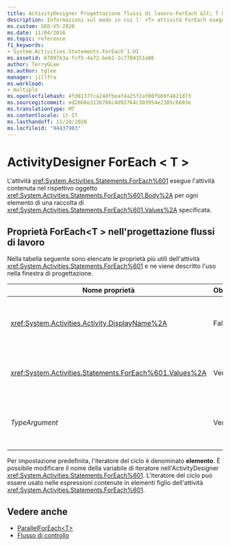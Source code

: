 ```yaml
---
title: ActivityDesigner Progettazione flussi di lavoro-ForEach &lt; T &gt;
description: Informazioni sul modo in cui l' <T> attività ForEach esegue l'attività contenuta nel corpo per ogni elemento in una raccolta di valori specificata.
ms.custom: SEO-VS-2020
ms.date: 11/04/2016
ms.topic: reference
f1_keywords:
- System.Activities.Statements.ForEach`1.UI
ms.assetid: 67097b3a-fcf5-4a72-beb1-2c7784151a86
author: TerryGLee
ms.author: tglee
manager: jillfra
ms.workload:
- multiple
ms.openlocfilehash: 4fd81377ca24dfbeaf4a25f2af00fb69f4821d73
ms.sourcegitcommit: ed26b6e313b766c4d92764c303954e2385c6693e
ms.translationtype: MT
ms.contentlocale: it-IT
ms.lasthandoff: 11/10/2020
ms.locfileid: "94437983"
---
```

# <a name="foreachlttgt-activity-designer"></a>ActivityDesigner ForEach &lt; T &gt;

L'attività <xref:System.Activities.Statements.ForEach%601> esegue l'attività contenuta nel rispettivo oggetto <xref:System.Activities.Statements.ForEach%601.Body%2A> per ogni elemento di una raccolta di <xref:System.Activities.Statements.ForEach%601.Values%2A> specificata.

## <a name="foreacht-properties-in-the-workflow-designer"></a>Proprietà ForEach<T \> nell'progettazione flussi di lavoro

Nella tabella seguente sono elencate le proprietà più utili dell'attività <xref:System.Activities.Statements.ForEach%601> e ne viene descritto l'uso nella finestra di progettazione.

|Nome proprietà|Obbligatoria|Uso|
|-|--------------|-|
|<xref:System.Activities.Activity.DisplayName%2A>|Falso|Nome descrittivo dell'attività <xref:System.Activities.Statements.ForEach%601>. Il valore predefinito è ForEach<Int32 \> . Sebbene non sia obbligatorio specificare il valore di <xref:System.Activities.Activity.DisplayName%2A>, è consigliabile farlo.|
|<xref:System.Activities.Statements.ForEach%601.Values%2A>|Vero|Raccolta di elementi da scorrere. Per impostare <xref:System.Activities.Statements.ForEach%601.Values%2A> , digitare un'espressione Visual Basic nella casella **valori** dell'ActivityDesigner **foreach<\> T** o nella griglia delle proprietà.|
|*TypeArgument*|Vero|Tipo degli elementi nella <xref:System.Activities.Statements.ForEach%601.Values%2A> raccolta specificata dal parametro generico *T*. Per impostazione predefinita, *TypeArgument* è impostato su **Int32**. Per modificare il tipo, modificare il valore della casella combinata *TypeArgument* nella griglia delle proprietà.|

Per impostazione predefinita, l'iteratore del ciclo è denominato **elemento**. È possibile modificare il nome della variabile di iteratore nell'ActivityDesigner <xref:System.Activities.Statements.ForEach%601>. L'iteratore del ciclo può essere usato nelle espressioni contenute in elementi figlio dell'attività <xref:System.Activities.Statements.ForEach%601>.

## <a name="see-also"></a>Vedere anche

- [ParallelForEach\<T>](../workflow-designer/parallelforeach-t-activity-designer.md)
- [Flusso di controllo](../workflow-designer/control-flow-activity-designers.md)
